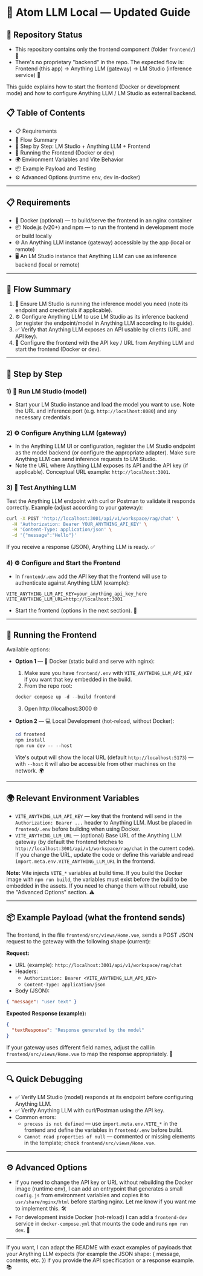 # 🤖 Atom LLM Local — Updated Guide

## 📂 Repository Status
- This repository contains only the frontend component (folder `frontend/`) 🎨
- There's no proprietary "backend" in the repo. The expected flow is:
  Frontend (this app) -> Anything LLM (gateway) -> LM Studio (inference service) 🔄

This guide explains how to start the frontend (Docker or development mode) and how to configure Anything LLM / LM Studio as external backend.

## 📋 Table of Contents
- 📋 Requirements
- 🔄 Flow Summary
- 📝 Step by Step: LM Studio + Anything LLM + Frontend
- 🚀 Running the Frontend (Docker or dev)
- 🌍 Environment Variables and Vite Behavior
- 📦 Example Payload and Testing
- ⚙️ Advanced Options (runtime env, dev in-docker)

---

## 📋 Requirements

- 🐳 Docker (optional) — to build/serve the frontend in an nginx container
- 📦 Node.js (v20+) and npm — to run the frontend in development mode or build locally
- 🌐 An Anything LLM instance (gateway) accessible by the app (local or remote)
- 🖥️ An LM Studio instance that Anything LLM can use as inference backend (local or remote)

---

## 🔄 Flow Summary

1. 🚀 Ensure LM Studio is running the inference model you need (note its endpoint and credentials if applicable).
2. ⚙️ Configure Anything LLM to use LM Studio as its inference backend (or register the endpoint/model in Anything LLM according to its guide).
3. ✅ Verify that Anything LLM exposes an API usable by clients (URL and API key).
4. 🎯 Configure the frontend with the API key / URL from Anything LLM and start the frontend (Docker or dev).

---

## 📝 Step by Step

### 1) 🚀 Run LM Studio (model)

- Start your LM Studio instance and load the model you want to use. Note the URL and inference port (e.g. `http://localhost:8080`) and any necessary credentials.

### 2) ⚙️ Configure Anything LLM (gateway)

- In the Anything LLM UI or configuration, register the LM Studio endpoint as the model backend (or configure the appropriate adapter). Make sure Anything LLM can send inference requests to LM Studio.
- Note the URL where Anything LLM exposes its API and the API key (if applicable). Conceptual URL example: `http://localhost:3001`.

### 3) 🧪 Test Anything LLM

Test the Anything LLM endpoint with curl or Postman to validate it responds correctly. Example (adjust according to your gateway):

```bash
curl -X POST 'http://localhost:3001/api/v1/workspace/rag/chat' \
  -H 'Authorization: Bearer YOUR_ANYTHING_API_KEY' \
  -H 'Content-Type: application/json' \
  -d '{"message":"Hello"}'
```

If you receive a response (JSON), Anything LLM is ready. ✅

### 4) ⚙️ Configure and Start the Frontend

- In `frontend/.env` add the API key that the frontend will use to authenticate against Anything LLM (example):

```
VITE_ANYTHING_LLM_API_KEY=your_anything_api_key_here
VITE_ANYTHING_LLM_URL=http://localhost:3001
```

- Start the frontend (options in the next section). 🚀

---

## 🚀 Running the Frontend

Available options:

- **Option 1** — 🐳 Docker (static build and serve with nginx):

  1. Make sure you have `frontend/.env` with `VITE_ANYTHING_LLM_API_KEY` if you want that key embedded in the build.
  2. From the repo root:

  ```powershell
  docker compose up -d --build frontend
  ```

  3. Open http://localhost:3000 🌐

- **Option 2** — 💻 Local Development (hot-reload, without Docker):

  ```powershell
  cd frontend
  npm install
  npm run dev -- --host
  ```

  Vite's output will show the local URL (default `http://localhost:5173`) — with `--host` it will also be accessible from other machines on the network. 🌍

---

## 🌍 Relevant Environment Variables

- `VITE_ANYTHING_LLM_API_KEY` — key that the frontend will send in the `Authorization: Bearer ...` header to Anything LLM. Must be placed in `frontend/.env` before building when using Docker.
- `VITE_ANYTHING_LLM_URL` — (optional) Base URL of the Anything LLM gateway (by default the frontend fetches to `http://localhost:3001/api/v1/workspace/rag/chat` in the current code). If you change the URL, update the code or define this variable and read `import.meta.env.VITE_ANYTHING_LLM_URL` in the frontend.

**Note:** Vite injects `VITE_*` variables at build time. If you build the Docker image with `npm run build`, the variables must exist before the build to be embedded in the assets. If you need to change them without rebuild, use the "Advanced Options" section. ⚠️

---

## 📦 Example Payload (what the frontend sends)

The frontend, in the file `frontend/src/views/Home.vue`, sends a POST JSON request to the gateway with the following shape (current):

**Request:**

- URL (example): `http://localhost:3001/api/v1/workspace/rag/chat`
- Headers:
  - `Authorization: Bearer <VITE_ANYTHING_LLM_API_KEY>`
  - `Content-Type: application/json`
- Body (JSON):

```json
{ "message": "user text" }
```

**Expected Response (example):**

```json
{
  "textResponse": "Response generated by the model"
}
```

If your gateway uses different field names, adjust the call in `frontend/src/views/Home.vue` to map the response appropriately. 🔧

---

## 🔍 Quick Debugging

- ✅ Verify LM Studio (model) responds at its endpoint before configuring Anything LLM.
- ✅ Verify Anything LLM with curl/Postman using the API key.
- Common errors:
  - `process is not defined` — use `import.meta.env.VITE_*` in the frontend and define the variables in `frontend/.env` before build.
  - `Cannot read properties of null` — commented or missing elements in the template; check `frontend/src/views/Home.vue`.

---

## ⚙️ Advanced Options

- If you need to change the API key or URL without rebuilding the Docker image (runtime env), I can add an entrypoint that generates a small `config.js` from environment variables and copies it to `usr/share/nginx/html` before starting nginx. Let me know if you want me to implement this. 🛠️
- For development inside Docker (hot-reload) I can add a `frontend-dev` service in `docker-compose.yml` that mounts the code and runs `npm run dev`. 🔄

---

If you want, I can adapt the README with exact examples of payloads that your Anything LLM expects (for example the JSON shape: { message, contents, etc. }) if you provide the API specification or a response example. 📚
